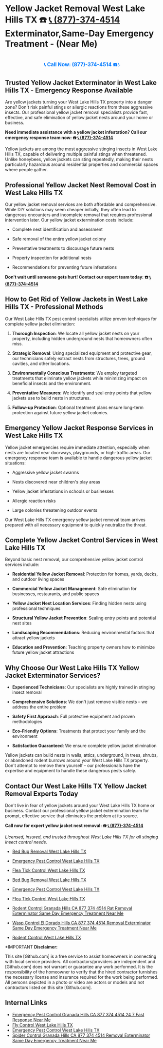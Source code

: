 # Yellow Jacket Removal West Lake Hills TX ☎️ [📞 (877)-374-4514](https://pest-control-4514.netlify.app) Exterminator,Same-Day Emergency Treatment - (Near Me)
# 

<p align="center" style="font-size: 1.2em; font-weight: bold; margin: 20px 0;">
  <a href="https://pest-control-4514.netlify.app" target="_blank" style="color: #007BFF; text-decoration: none;">📞 Call Now: (877)-374-4514 ☎️💧</a>
</p>

## Trusted Yellow Jacket Exterminator in West Lake Hills TX - Emergency Response Available

Are yellow jackets turning your West Lake Hills TX property into a danger zone? Don't risk painful stings or allergic reactions from these aggressive insects. Our professional yellow jacket removal specialists provide fast, effective, and safe elimination of yellow jacket nests around your home or business.

**Need immediate assistance with a yellow jacket infestation? Call our emergency response team now: ☎️ [📞 (877)-374-4514](https://pest-control-4514.netlify.app)**

Yellow jackets are among the most aggressive stinging insects in West Lake Hills TX, capable of delivering multiple painful stings when threatened. Unlike honeybees, yellow jackets can sting repeatedly, making their nests particularly hazardous around residential properties and commercial spaces where people gather.

## Professional Yellow Jacket Nest Removal Cost in West Lake Hills TX

Our yellow jacket removal services are both affordable and comprehensive. While DIY solutions may seem cheaper initially, they often lead to dangerous encounters and incomplete removal that requires professional intervention later. Our yellow jacket extermination costs include:

- Complete nest identification and assessment

- Safe removal of the entire yellow jacket colony

- Preventative treatments to discourage future nests

- Property inspection for additional nests

- Recommendations for preventing future infestations

**Don't wait until someone gets hurt! Contact our expert team today: ☎️ [📞 (877)-374-4514](https://pest-control-4514.netlify.app)**

## How to Get Rid of Yellow Jackets in West Lake Hills TX - Professional Methods

Our West Lake Hills TX pest control specialists utilize proven techniques for complete yellow jacket elimination:

1. **Thorough Inspection**: We locate all yellow jacket nests on your property, including hidden underground nests that homeowners often miss.

2. **Strategic Removal**: Using specialized equipment and protective gear, our technicians safely extract nests from structures, trees, ground cavities, and other locations.

3. **Environmentally Conscious Treatments**: We employ targeted treatments that eliminate yellow jackets while minimizing impact on beneficial insects and the environment.

4. **Preventative Measures**: We identify and seal entry points that yellow jackets use to build nests in structures.

5. **Follow-up Protection**: Optional treatment plans ensure long-term protection against future yellow jacket colonies.

## Emergency Yellow Jacket Response Services in West Lake Hills TX

Yellow jacket emergencies require immediate attention, especially when nests are located near doorways, playgrounds, or high-traffic areas. Our emergency response team is available to handle dangerous yellow jacket situations:

- Aggressive yellow jacket swarms

- Nests discovered near children's play areas

- Yellow jacket infestations in schools or businesses

- Allergic reaction risks

- Large colonies threatening outdoor events

Our West Lake Hills TX emergency yellow jacket removal team arrives prepared with all necessary equipment to quickly neutralize the threat.

## Complete Yellow Jacket Control Services in West Lake Hills TX

Beyond basic nest removal, our comprehensive yellow jacket control services include:

- **Residential Yellow Jacket Removal**: Protection for homes, yards, decks, and outdoor living spaces

- **Commercial Yellow Jacket Management**: Safe elimination for businesses, restaurants, and public spaces

- **Yellow Jacket Nest Location Services**: Finding hidden nests using professional techniques

- **Structural Yellow Jacket Prevention**: Sealing entry points and potential nest sites

- **Landscaping Recommendations**: Reducing environmental factors that attract yellow jackets

- **Education and Prevention**: Teaching property owners how to minimize future yellow jacket attractions

## Why Choose Our West Lake Hills TX Yellow Jacket Exterminator Services?

- **Experienced Technicians**: Our specialists are highly trained in stinging insect removal

- **Comprehensive Solutions**: We don't just remove visible nests – we address the entire problem

- **Safety First Approach**: Full protective equipment and proven methodologies

- **Eco-Friendly Options**: Treatments that protect your family and the environment

- **Satisfaction Guaranteed**: We ensure complete yellow jacket elimination

Yellow jackets can build nests in walls, attics, underground, in trees, shrubs, or abandoned rodent burrows around your West Lake Hills TX property. Don't attempt to remove them yourself – our professionals have the expertise and equipment to handle these dangerous pests safely.

## Contact Our West Lake Hills TX Yellow Jacket Removal Experts Today

Don't live in fear of yellow jackets around your West Lake Hills TX home or business. Contact our professional yellow jacket extermination team for prompt, effective service that eliminates the problem at its source.

**Call now for expert yellow jacket nest removal: ☎️ [📞 (877)-374-4514](https://pest-control-4514.netlify.app)**

*Licensed, insured, and trusted throughout West Lake Hills TX for all stinging insect control needs.*


- [Bed Bug Removal West Lake Hills TX](https://github.com/allyoucaneatsushiin/pest-control/blob/main/Bed-Bug-Removal-West-Lake-Hills-TX-877-374-4514-Exterminator-Same-Day-Emergency-Treatment-Near-Me.md)
- [Emergency Pest Control West Lake Hills TX](https://github.com/allyoucaneatsushiin/pest-control/blob/main/Emergency-Pest-Control-West-Lake-Hills-TX-877-374-4514-24-7-Fast-Response-Near-Me.md)
- [Flea Tick Control West Lake Hills TX](https://github.com/allyoucaneatsushiin/pest-control/blob/main/Flea-Tick-Control-West-Lake-Hills-TX-877-374-4514-Removal-Exterminator-Same-Day-Emergency-Treatment-Near-Me.md)


- [Bed Bug Removal West Lake Hills TX](https://github.com/allyoucaneatsushiin/pest-control/blob/main/Bed-Bug-Removal-West-Lake-Hills-TX-877-374-4514-Exterminator-Same-Day-Emergency-Treatment-Near-Me.md)
- [Emergency Pest Control West Lake Hills TX](https://github.com/allyoucaneatsushiin/pest-control/blob/main/Emergency-Pest-Control-West-Lake-Hills-TX-877-374-4514-24-7-Fast-Response-Near-Me.md)
- [Flea Tick Control West Lake Hills TX](https://github.com/allyoucaneatsushiin/pest-control/blob/main/Flea-Tick-Control-West-Lake-Hills-TX-877-374-4514-Removal-Exterminator-Same-Day-Emergency-Treatment-Near-Me.md)


- [Rodent Control Granada Hills CA 877 374 4514 Rat Removal Exterminator Same Day Emergency Treatment Near Me](https://github.com/allyoucaneatsushiin/pest-control/blob/main/Rodent-Control-Granada-Hills-CA-877-374-4514-Rat-Removal-Exterminator-Same-Day-Emergency-Treatment-Near-Me.md)
- [Wasp Control El Dorado Hills CA 877 374 4514 Removal Exterminator Same Day Emergency Treatment Near Me](https://github.com/allyoucaneatsushiin/pest-control/blob/main/Wasp-Control-El-Dorado-Hills-CA-877-374-4514-Removal-Exterminator-Same-Day-Emergency-Treatment-Near-Me.md)
- [Rodent Control West Lake Hills TX](https://github.com/allyoucaneatsushiin/pest-control/blob/main/Rodent-Control-West-Lake-Hills-TX-877-374-4514-Rat-Removal-Exterminator-Same-Day-Emergency-Treatment-Near-Me.md)


*IMPORTANT **Disclaimer:**  

This site [Github.com] is a free service to assist homeowners in connecting with local service providers. All contractors/providers are independent and [Github.com] does not warrant or guarantee any work performed. It is the responsibility of the homeowner to verify that the hired contractor furnishes the necessary license and insurance required for the work being performed. All persons depicted in a photo or video are actors or models and not contractors listed on this site [Github.com].


## Internal Links
- [Emergency Pest Control Granada Hills CA 877 374 4514 24 7 Fast Response Near Me](https://github.com/allyoucaneatsushiin/pest-control/blob/main/Emergency-Pest-Control-Granada-Hills-CA-877-374-4514-24-7-Fast-Response-Near-Me.md)
- [Fly Control West Lake Hills TX](https://github.com/allyoucaneatsushiin/pest-control/blob/main/Fly-Control-West-Lake-Hills-TX-877-374-4514-Prevention-Same-Day-Emergency-Treatment-Near-Me.md)
- [Emergency Pest Control West Lake Hills TX](https://github.com/allyoucaneatsushiin/pest-control/blob/main/Emergency-Pest-Control-West-Lake-Hills-TX-877-374-4514-24-7-Fast-Response-Near-Me.md)
- [Spider Control Granada Hills CA 877 374 4514 Removal Exterminator Same Day Emergency Treatment Near Me](https://github.com/allyoucaneatsushiin/pest-control/blob/main/Spider-Control-Granada-Hills-CA-877-374-4514-Removal-Exterminator-Same-Day-Emergency-Treatment-Near-Me.md)
